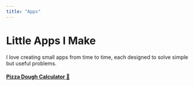 ```yaml
---
title: "Apps"
---
```


# Little Apps I Make
I love creating small apps from time to time, each designed to solve simple but useful problems.

#### [Pizza Dough Calculator 🍕](/pizza-calculator)
